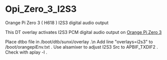 # Opi_Zero_3_I2S3
Orange Pi Zero 3 ( H618 )  I2S3 digital audio output

This DT overlay activates I2S3 PCM digital audio  output on [Orange Pi Zero 3](http://www.orangepi.org/html/hardWare/computerAndMicrocontrollers/details/Orange-Pi-Zero-3.html)

Place dtbo file in /boot/dtb/sunxi/overlay .\n
Add line "overlays=i2s3" to /boot/orangepiEnv.txt .
Use alsamixer to adjust I2S3 Src  to APBIF_TXDIF2 .
Check with aplay -l . 
